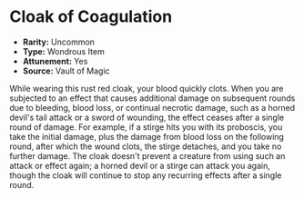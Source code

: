 # Cloak of Coagulation

- **Rarity:** Uncommon
- **Type:** Wondrous Item
- **Attunement:** Yes
- **Source:** Vault of Magic

While wearing this rust red cloak, your blood quickly clots. When you are subjected to an effect that causes additional damage on subsequent rounds due to bleeding, blood loss, or continual necrotic damage, such as a horned devil's tail attack or a sword of wounding, the effect ceases after a single round of damage. For example, if a stirge hits you with its proboscis, you take the initial damage, plus the damage from blood loss on the following round, after which the wound clots, the stirge detaches, and you take no further damage. The cloak doesn't prevent a creature from using such an attack or effect again; a horned devil or a stirge can attack you again, though the cloak will continue to stop any recurring effects after a single round.
